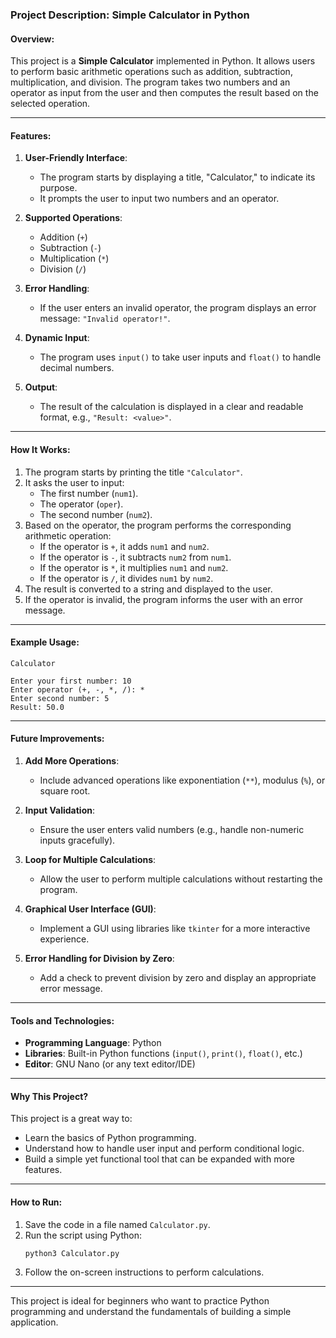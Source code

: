 ### Project Description: **Simple Calculator in Python**

#### Overview:
This project is a **Simple Calculator** implemented in Python. It allows users to perform basic arithmetic operations such as addition, subtraction, multiplication, and division. The program takes two numbers and an operator as input from the user and then computes the result based on the selected operation.

---

#### Features:
1. **User-Friendly Interface**:
   - The program starts by displaying a title, "Calculator," to indicate its purpose.
   - It prompts the user to input two numbers and an operator.

2. **Supported Operations**:
   - Addition (`+`)
   - Subtraction (`-`)
   - Multiplication (`*`)
   - Division (`/`)

3. **Error Handling**:
   - If the user enters an invalid operator, the program displays an error message: `"Invalid operator!"`.

4. **Dynamic Input**:
   - The program uses `input()` to take user inputs and `float()` to handle decimal numbers.

5. **Output**:
   - The result of the calculation is displayed in a clear and readable format, e.g., `"Result: <value>"`.

---

#### How It Works:
1. The program starts by printing the title `"Calculator"`.
2. It asks the user to input:
   - The first number (`num1`).
   - The operator (`oper`).
   - The second number (`num2`).
3. Based on the operator, the program performs the corresponding arithmetic operation:
   - If the operator is `+`, it adds `num1` and `num2`.
   - If the operator is `-`, it subtracts `num2` from `num1`.
   - If the operator is `*`, it multiplies `num1` and `num2`.
   - If the operator is `/`, it divides `num1` by `num2`.
4. The result is converted to a string and displayed to the user.
5. If the operator is invalid, the program informs the user with an error message.

---

#### Example Usage:
```
Calculator

Enter your first number: 10
Enter operator (+, -, *, /): *
Enter second number: 5
Result: 50.0
```

---

#### Future Improvements:
1. **Add More Operations**:
   - Include advanced operations like exponentiation (`**`), modulus (`%`), or square root.

2. **Input Validation**:
   - Ensure the user enters valid numbers (e.g., handle non-numeric inputs gracefully).

3. **Loop for Multiple Calculations**:
   - Allow the user to perform multiple calculations without restarting the program.

4. **Graphical User Interface (GUI)**:
   - Implement a GUI using libraries like `tkinter` for a more interactive experience.

5. **Error Handling for Division by Zero**:
   - Add a check to prevent division by zero and display an appropriate error message.

---

#### Tools and Technologies:
- **Programming Language**: Python
- **Libraries**: Built-in Python functions (`input()`, `print()`, `float()`, etc.)
- **Editor**: GNU Nano (or any text editor/IDE)

---

#### Why This Project?
This project is a great way to:
- Learn the basics of Python programming.
- Understand how to handle user input and perform conditional logic.
- Build a simple yet functional tool that can be expanded with more features.

---

#### How to Run:
1. Save the code in a file named `Calculator.py`.
2. Run the script using Python:
   ```bash
   python3 Calculator.py
   ```
3. Follow the on-screen instructions to perform calculations.

---

This project is ideal for beginners who want to practice Python programming and understand the fundamentals of building a simple application.
